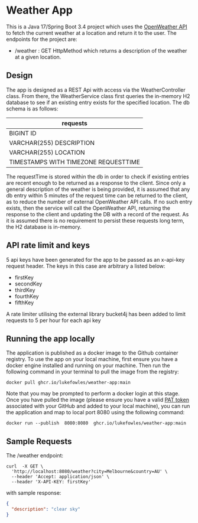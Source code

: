 # Weather App

This is a Java 17/Spring Boot 3.4 project which uses the [OpenWeather API](https://openweathermap.org/api) to fetch the current weather at a location and return it
to the user. The endpoints for the project are:
- /weather : GET HttpMethod which returns a description of the weather at a given location.

## Design
The app is designed as a REST Api with access via the WeatherController class. From there, the WeatherService class
first queries the in-memory H2 database to see if an existing entry exists for the specified location. The db schema is as follows:

| requests                             |
|--------------------------------------|
| BIGINT ID                            |
| VARCHAR(255) DESCRIPTION             |
| VARCHAR(255) LOCATION                |
| TIMESTAMPS WITH TIMEZONE REQUESTTIME |

The requestTime is stored within the db in order to check if existing entries are recent enough to be returned as a response to the client.
Since only a general description of the weather is being provided, it is assumed that any db entry within 5 minutes of the 
request time can be returned to the client, as to reduce the number of external OpenWeather API calls. If no such entry exists,
then the service will call the OpenWeather API, returning the response to the client and updating the DB with a record of the request.
As it is assumed there is no requirement to persist these requests long term, the H2 database is in-memory.

## API rate limit and keys
5 api keys have been generated for the app to be passed as an x-api-key request header. The keys in this case are
arbitrary a listed below:
- firstKey
- secondKey
- thirdKey
- fourthKey
- fifthKey

A rate limiter utilising the external library bucket4j has been added to limit requests to 5 per hour
for each api key

## Running the app locally

The application is published as a docker image to the Github container registry. To use the app
on your local machine, first ensure you have a docker engine installed and running on your machine. Then run the following command in your terminal to
pull the image from the registry:
```shell
docker pull ghcr.io/lukefowles/weather-app:main
```
Note that you may be prompted to perform a docker login at this stage. 
Once you have pulled the image (please ensure you have a valid [PAT token](https://docs.github.com/en/authentication/keeping-your-account-and-data-secure/managing-your-personal-access-tokens) associated with your GitHub and added to your local machine), 
you can run the application and map to
local port 8080 using the following command:
```shell
docker run --publish  8080:8080  ghcr.io/lukefowles/weather-app:main
```

## Sample Requests

The /weather endpoint:
```shell
curl  -X GET \
  'http://localhost:8080/weather?city=Melbourne&country=AU' \
  --header 'Accept: application/json' \
  --header 'X-API-KEY: firstKey'
```
with sample response:
```json
{
  "description": "clear sky"
}
```